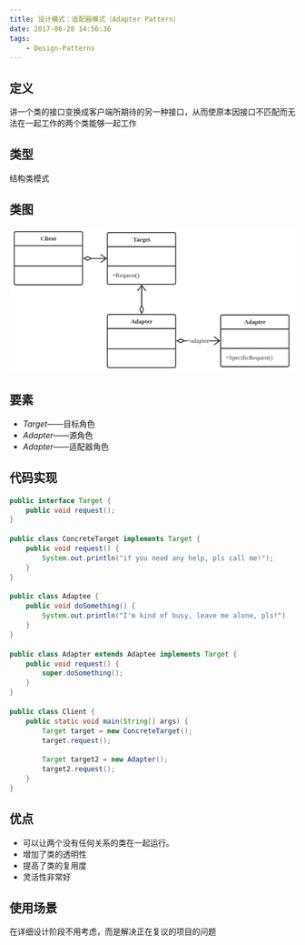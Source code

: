 ```yaml
---
title: 设计模式：适配器模式（Adapter Pattern）
date: 2017-06-28 14:56:36
tags:
    - Design-Patterns
---
```


## 定义
讲一个类的接口变换成客户端所期待的另一种接口，从而使原本因接口不匹配而无法在一起工作的两个类能够一起工作

## 类型
结构类模式

## 类图
![Adapter Pattern](./AdapterPattern/AdapterPattern.png)

## 要素
* *Target*——目标角色
* *Adapter*——源角色
* *Adapter*——适配器角色

## 代码实现
```java
public interface Target {
    public void request();
}

public class ConcreteTarget implements Target {
    public void request() {
        System.out.println("if you need any help, pls call me!");
    }
}

public class Adaptee {
    public void doSomething() {
        System.out.println("I'm kind of busy, leave me alone, pls!")
    }
}

public class Adapter extends Adaptee implements Target {
    public void request() {
        super.doSomething();
    }
}

public class Client {
    public static void main(String[] args) {
        Target target = new ConcreteTarget();
        target.request();

        Target target2 = new Adapter();
        target2.request();
    }
}
```

## 优点

* 可以让两个没有任何关系的类在一起运行。
* 增加了类的透明性
* 提高了类的复用度
* 灵活性非常好

## 使用场景
在详细设计阶段不用考虑，而是解决正在复议的项目的问题
